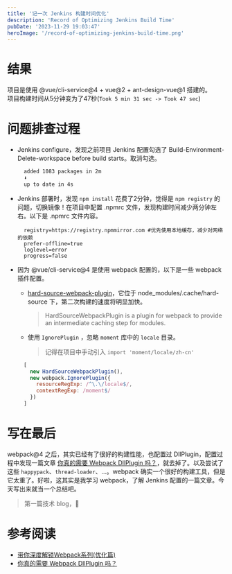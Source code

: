 ```yaml
---
title: '记一次 Jenkins 构建时间优化'
description: 'Record of Optimizing Jenkins Build Time'
pubDate: '2023-11-29 19:03:47'
heroImage: '/record-of-optimizing-jenkins-build-time.png'
---
```


# 结果
项目是使用 @vue/cli-service@4 + vue@2 + ant-design-vue@1 搭建的。
<br />
项目构建时间从5分钟变为了47秒(`Took 5 min 31 sec -> Took 47 sec`)

# 问题排查过程

- Jenkins configure，发现之前项目 Jenkins 配置勾选了 Build-Environment-Delete-workspace before build starts。取消勾选。
  ```sh
    added 1083 packages in 2m
    ⬇️
    up to date in 4s
  ```

- Jenkins 部署时，发现 `npm install` 花费了2分钟，觉得是 `npm registry` 的问题，切换镜像！在项目中配置 .npmrc 文件，发现构建时间减少两分钟左右。以下是 .npmrc 文件内容。
  ```.npmrc
    registry=https://registry.npmmirror.com #优先使用本地缓存，减少对网络的依赖
    prefer-offline=true
    loglevel=error
    progress=false
  ```

- 因为 @vue/cli-service@4 是使用 webpack 配置的，以下是一些 webpack 插件配置。
  - [hard-source-webpack-plugin](https://github.com/mzgoddard/hard-source-webpack-plugin)，它位于 node_modules/.cache/hard-source 下，第二次构建的速度将明显加快。
    > HardSourceWebpackPlugin is a plugin for webpack to provide an intermediate caching step for modules.
  - 使用 `IgnorePlugin` ，忽略 `moment` 库中的 `locale` 目录。
    > 记得在项目中手动引入 `import 'moment/locale/zh-cn'`
  ```js
    [
      new HardSourceWebpackPlugin(),
      new webpack.IgnorePlugin({
        resourceRegExp: /^\.\/locale$/,
        contextRegExp: /moment$/
      })
    ]
  ```

# 写在最后

webpack@4 之后，其实已经有了很好的构建性能，也配置过 DllPlugin，配置过程中发现一篇文章 [你真的需要 Webpack DllPlugin 吗？](https://www.cnblogs.com/skychx/p/webpack-dllplugin.html)，就去掉了。以及尝试了这些 `happypack`、`thread-loader`、...。webpack 确实一个很好的构建工具，但是它太重了。好啦，这其实是我学习 webpack，了解 Jenkins 配置的一篇文章。今天写出来就当一个总结吧。
> 第一篇技术 blog，🧐

# 参考阅读
- [带你深度解锁Webpack系列(优化篇)](https://juejin.cn/post/6844904093463347208)
- [你真的需要 Webpack DllPlugin 吗？](https://www.cnblogs.com/skychx/p/webpack-dllplugin.html)


